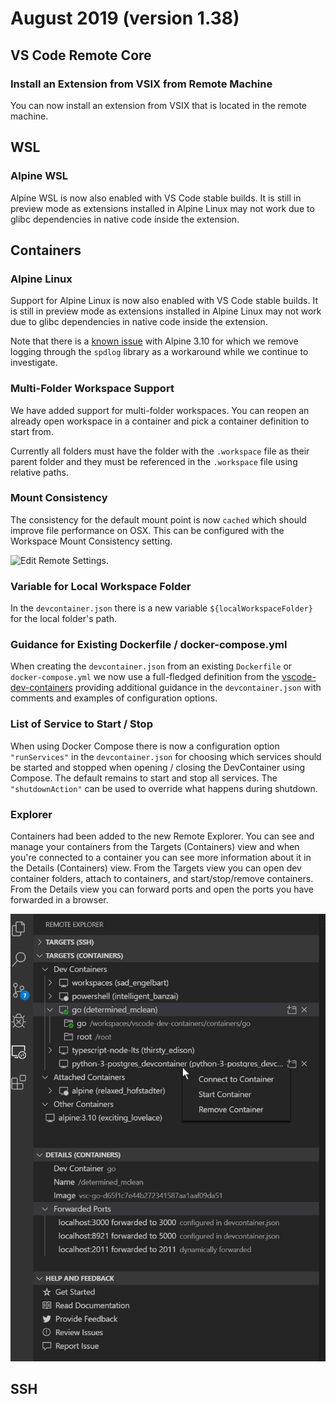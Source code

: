 # August 2019 (version 1.38)

## VS Code Remote Core

### Install an Extension from VSIX from Remote Machine

You can now install an extension from VSIX that is located in the remote machine.

## WSL

### Alpine WSL

Alpine WSL is now also enabled with VS Code stable builds. It is still in preview mode as extensions installed in Alpine Linux may not work due to glibc dependencies in native code inside the extension.

## Containers

### Alpine Linux

Support for Alpine Linux is now also enabled with VS Code stable builds. It is still in preview mode as extensions installed in Alpine Linux may not work due to glibc dependencies in native code inside the extension.

Note that there is a [known issue](https://github.com/microsoft/vscode-remote-release/issues/1026) with Alpine 3.10 for which we remove logging through the `spdlog` library as a workaround while we continue to investigate.

### Multi-Folder Workspace Support

We have added support for multi-folder workspaces. You can reopen an already open workspace in a container and pick a container definition to start from.

Currently all folders must have the folder with the `.workspace` file as their parent folder and they must be referenced in the `.workspace` file using relative paths.

### Mount Consistency

The consistency for the default mount point is now `cached` which should improve file performance on OSX. This can be configured with the Workspace Mount Consistency setting.

![Edit Remote Settings](images/1_38/consistency-setting.png).

### Variable for Local Workspace Folder

In the `devcontainer.json` there is a new variable `${localWorkspaceFolder}` for the local folder's path.

### Guidance for Existing Dockerfile / docker-compose.yml

When creating the `devcontainer.json` from an existing `Dockerfile` or `docker-compose.yml` we now use a full-fledged definition from the [vscode-dev-containers](https://github.com/microsoft/vscode-dev-containers) providing additional guidance in the `devcontainer.json` with comments and examples of configuration options.

### List of Service to Start / Stop

When using Docker Compose there is now a configuration option `"runServices"` in the `devcontainer.json` for choosing which services should be started and stopped when opening / closing the DevContainer using Compose. The default remains to start and stop all services. The `"shutdownAction"` can be used to override what happens during shutdown.

### Explorer

Containers had been added to the new Remote Explorer. You can see and manage your containers from the Targets (Containers) view and when you're connected to a container you can see more information about it in the Details (Containers) view. From the Targets view you can open dev container folders, attach to containers, and start/stop/remove containers. From the Details view you can forward ports and open the ports you have forwarded in a browser.

![Containers Remote Explorer](images/1_38/containers-explorer.png)

## SSH
